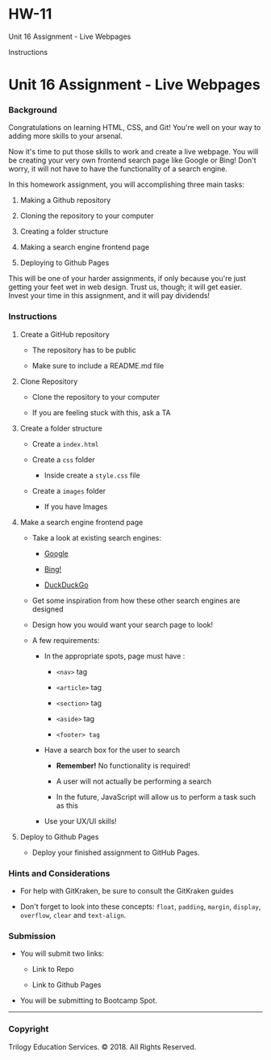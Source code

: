 # HW-11
Unit 16 Assignment - Live Webpages

Instructions

# Unit 16 Assignment - Live Webpages

### Background

Congratulations on learning HTML, CSS, and Git! You're well on your way to adding more skills to your arsenal. 

Now it's time to put those skills to work and create a live webpage. You will be creating your very own frontend search page like Google or Bing! Don't worry, it will not have to have the functionality of a search engine.

In this homework assignment, you will accomplishing three main tasks:

  1. Making a Github repository

  2. Cloning the repository to your computer

  3. Creating a folder structure

  4. Making a search engine frontend page

  5. Deploying to Github Pages

This will be one of your harder assignments, if only because you're just getting your feet wet in web design. Trust us, though; it will get easier. Invest your time in this assignment, and it will pay dividends!

### Instructions

1. Create a GitHub repository 

   - The repository has to be public

   - Make sure to include a README.md file

2. Clone Repository

   - Clone the repository to your computer

   - If you are feeling stuck with this, ask a TA

3. Create a folder structure

   - Create a `index.html`

   - Create a `css` folder

     - Inside create a `style.css` file

   - Create a `images` folder

     - If you have Images

4. Make a search engine frontend page

   - Take a look at existing search engines:

     - [Google](https://www.google.com/)

     - [Bing!](https://www.bing.com/)

     - [DuckDuckGo](https://duckduckgo.com/)

   - Get some inspiration from how these other search engines are designed

   - Design how you would want your search page to look!

   - A few requirements:

     - In the appropriate spots, page must have :

       - `<nav>` tag

       - `<article>` tag

       - `<section>` tag

       - `<aside>` tag

       - `<footer> tag` 

     - Have a search box for the user to search

         - **Remember!** No functionality is required!

         - A user will not actually be performing a search

         - In the future, JavaScript will allow us to perform a task such as this

     - Use your UX/UI skills!

5. Deploy to Github Pages

   - Deploy your finished assignment to GitHub Pages.

### Hints and Considerations

- For help with GitKraken, be sure to consult the GitKraken guides

- Don't forget to look into these concepts: `float`, `padding`, `margin`, `display`, `overflow`, `clear` and `text-align`.

### Submission

- You will submit two links:

  - Link to Repo

  - Link to Github Pages

- You will be submitting to Bootcamp Spot.

---

### Copyright

Trilogy Education Services. © 2018. All Rights Reserved.